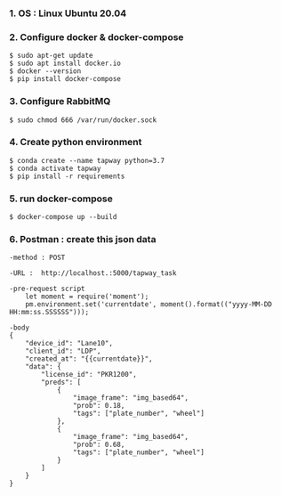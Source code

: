 ### 1. OS : Linux Ubuntu 20.04

### 2. Configure docker & docker-compose

	$ sudo apt-get update
	$ sudo apt install docker.io
	$ docker --version
	$ pip install docker-compose

### 3. Configure RabbitMQ

	$ sudo chmod 666 /var/run/docker.sock

### 4. Create python environment

	$ conda create --name tapway python=3.7
	$ conda activate tapway	
	$ pip install -r requirements

### 5. run docker-compose

	$ docker-compose up --build
	

### 6. Postman : create this json data

	-method : POST
	
	-URL :  http://localhost.:5000/tapway_task
	
	-pre-request script
		let moment = require('moment');
		pm.environment.set('currentdate', moment().format(("yyyy-MM-DD HH:mm:ss.SSSSSS")));

	-body
	{
		"device_id": "Lane10",
		"client_id": "LDP",
		"created_at": "{{currentdate}}",
		"data": {
			"license_id": "PKR1200",
			"preds": [
				{
					"image_frame": "img_based64",
					"prob": 0.18,
					"tags": ["plate_number", "wheel"]
				},
				{
					"image_frame": "img_based64",
					"prob": 0.68,
					"tags": ["plate_number", "wheel"]
				}
			] 
		}
	}
